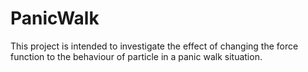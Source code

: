 # PanicWalk
This project is intended to investigate the effect of changing the force function to the behaviour of particle in a panic walk situation.
